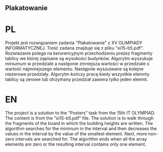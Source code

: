 ## Plakatowanie
 
 # PL
 
Projekt jest rozwiązaniem zadania "Plakatowanie" z XV OLIMPIADY INFORMATYCZNEJ.
Treść zadana znajduje się z pliku "oi15-b5.pdf".
Rozwiazanie polega na kerurencyjnym przechodzeniu prezez fragmenty tablicy we której zapisane są wysokości budynków. 
Algorytm wyszukuje miniumum w przedziale a nastęonie zmniejsza wartości w przedziale o wartość najmniejszego elementu. 
Następnie wyszuiwane są kolejne niezerowe przedziały. 
Algorytm kończy pracę kiedy wszystkie elemnty tablicy są zerowe lub otrzymany przedział zawiera tylko jeden elemnt. 

# EN

The project is a solution to the "Posters" task from the 15th IT OLYMPIAD.
The content is from the "oi15-b5.pdf" file.
The solution is to walk through the fragments of the board in which the building heights are written. 
The algorithm searches for the minimum in the interval and then decreases the values in the interval by the value of the smallest element. 
Next, more non-zero intervals are searched for. 
The algorithm ends when all the array elements are zero or the resulting interval contains only one element.
